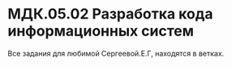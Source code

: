 # МДК.05.02 Разработка кода информационных систем
Все задания для любимой Сергеевой.Е.Г, находятся в ветках.
